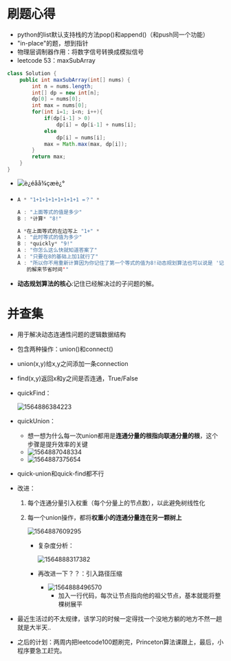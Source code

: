 # 刷题心得

- python的list默认支持栈的方法pop()和append()（和push同一个功能）
- "in-place"的题，想到指针
- 物理层调制器作用：将数字信号转换成模拟信号
- leetcode 53：maxSubArray

```java
class Solution {
    public int maxSubArray(int[] nums) {
        int n = nums.length;
        int[] dp = new int[n];
        dp[0] = nums[0];
        int max = nums[0];
        for(int i=1; i<n; i++){
            if(dp[i-1] > 0)
                dp[i] = dp[i-1] + nums[i];
            else
                dp[i] = nums[i];
            max = Math.max(max, dp[i]);
        }
        return max;
    }
}
```

- ![è¿éåå¾çæè¿°](https://img-blog.csdn.net/20170715202503459?watermark/2/text/aHR0cDovL2Jsb2cuY3Nkbi5uZXQvdTAxMzMwOTg3MA==/font/5a6L5L2T/fontsize/400/fill/I0JBQkFCMA==/dissolve/70/gravity/SouthEast)

- ```java
  A * "1+1+1+1+1+1+1+1 =？" *
  
  A : "上面等式的值是多少"
  B : *计算* "8!"
  
  A *在上面等式的左边写上 "1+" *
  A : "此时等式的值为多少"
  B : *quickly* "9!"
  A : "你怎么这么快就知道答案了"
  A : "只要在8的基础上加1就行了"
  A : "所以你不用重新计算因为你记住了第一个等式的值为8!动态规划算法也可以说是 '记住求过
     的解来节省时间'"
  ```

- **动态规划算法的核心**:记住已经解决过的子问题的解。

# 并查集

- 用于解决动态连通性问题的逻辑数据结构

- 包含两种操作：union()和connect()

- union(x,y)给x,y之间添加一条connection

- find(x,y)返回x和y之间是否连通，True/False

- quickFind：

  ![1564886384223](C:\Users\10421\AppData\Roaming\Typora\typora-user-images\1564886384223.png)

- quickUnion：

  - 想一想为什么每一次union都用是**连通分量的根指向联通分量的根**，这个步骤是提升效率的关键
  - ![1564887048334](C:\Users\10421\AppData\Roaming\Typora\typora-user-images\1564887048334.png)
  - ![1564887375654](C:\Users\10421\AppData\Roaming\Typora\typora-user-images\1564887375654.png)

- quick-union和quick-find都不行

- 改进：

  1. 每个连通分量引入权重（每个分量上的节点数），以此避免树线性化

  2. 每一个union操作，都将**权重小的连通分量连在另一颗树上**

     ![1564887609295](C:\Users\10421\AppData\Roaming\Typora\typora-user-images\1564887609295.png)

     - 复杂度分析：

       ![1564888317382](C:\Users\10421\AppData\Roaming\Typora\typora-user-images\1564888317382.png)

     - 再改进一下？？：引入路径压缩

       - ![1564888496570](C:\Users\10421\AppData\Roaming\Typora\typora-user-images\1564888496570.png)
         - 加入一行代码，每次让节点指向他的祖父节点，基本就能将整棵树展平



- 最近生活过的不太规律，该学习的时候一定得找一个没地方躺的地方不然一趟就是大半天..
- 之后的计划：两周内把leetcode100题刷完，Princeton算法课跟上，最后，小程序要急工赶完。